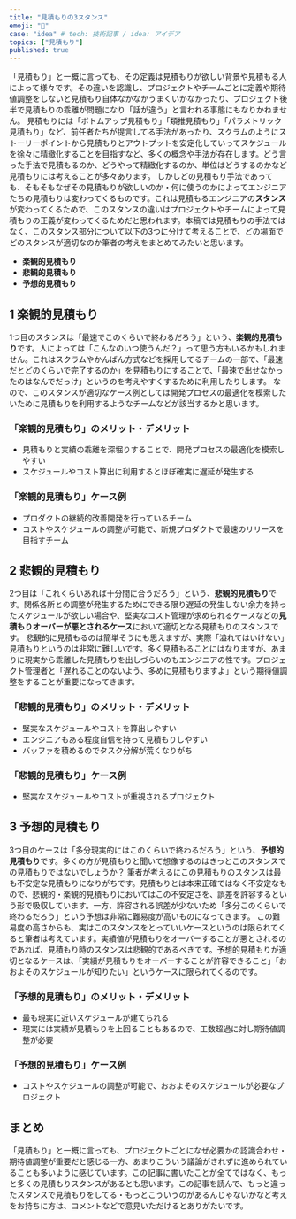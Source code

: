 ```yaml
---
title: "見積もりの3スタンス"
emoji: "🔢"
case: "idea" # tech: 技術記事 / idea: アイデア
topics: ["見積もり"]
published: true
---
```


「見積もり」と一概に言っても、その定義は見積もりが欲しい背景や見積もる人によって様々です。その違いを認識し、プロジェクトやチームごとに定義や期待値調整をしないと見積もり自体なかなかうまくいかなかったり、プロジェクト後半で見積もりの乖離が問題になり「話が違う」と言われる事態にもなりかねません。
見積もりには「ボトムアップ見積もり」「類推見積もり」「パラメトリック見積もり」など、前任者たちが提言してる手法があったり、スクラムのようにストーリーポイントから見積もりとアウトプットを安定化していってスケジュールを徐々に精緻化することを目指すなど、多くの概念や手法が存在します。どう言った手法で見積もるのか、どうやって精緻化するのか、単位はどうするのかなど見積もりには考えることが多々あります。
しかしどの見積もり手法であっても、そもそもなぜその見積もりが欲しいのか・何に使うのかによってエンジニアたちの見積もりは変わってくるものです。これは見積もるエンジニアの**スタンス**が変わってくるためで、このスタンスの違いはプロジェクトやチームによって見積もりの正義が変わってくるためだと思われます。本稿では見積もりの手法ではなく、このスタンス部分について以下の3つに分けて考えることで、どの場面でどのスタンスが適切なのか筆者の考えをまとめてみたいと思います。

- **楽観的見積もり**
- **悲観的見積もり**
- **予想的見積もり**

## 1 楽観的見積もり

1つ目のスタンスは「最速でこのくらいで終わるだろう」という、**楽観的見積もり**です。人によっては「こんなのいつ使うんだ？」って思う方もいるかもしれません。これはスクラムやかんばん方式などを採用してるチームの一部で、「最速だとどのくらいで完了するのか」を見積もりにすることで、「最速で出せなかったのはなんでだっけ」というのを考えやすくするために利用したりします。
なので、このスタンスが適切なケース例としては開発プロセスの最適化を模索したいために見積もりを利用するようなチームなどが該当するかと思います。

### 「楽観的見積もり」のメリット・デメリット

- 見積もりと実績の乖離を深堀りすることで、開発プロセスの最適化を模索しやすい
- スケジュールやコスト算出に利用するとほぼ確実に遅延が発生する

### 「楽観的見積もり」ケース例

- プロダクトの継続的改善開発を行っているチーム
- コストやスケジュールの調整が可能で、新規プロダクトで最速のリリースを目指すチーム

## 2 悲観的見積もり

2つ目は「これくらいあれば十分間に合うだろう」という、**悲観的見積もり**です。関係各所との調整が発生するためにできる限り遅延の発生しない余力を持ったスケジュールが欲しい場合や、堅実なコスト管理が求められるケースなどの**見積もりオーバーが悪とされるケース**において適切となる見積もりのスタンスです。
悲観的に見積もるのは簡単そうにも思えますが、実際「溢れてはいけない」見積もりというのは非常に難しいです。多く見積もることにはなりますが、あまりに現実から乖離した見積もりを出しづらいのもエンジニアの性です。プロジェクト管理者と「遅れることのないよう、多めに見積もりますよ」という期待値調整をすることが重要になってきます。

### 「悲観的見積もり」のメリット・デメリット

- 堅実なスケジュールやコストを算出しやすい
- エンジニアもある程度自信を持って見積もりしやすい
- バッファを積めるのでタスク分解が荒くなりがち

### 「悲観的見積もり」ケース例

- 堅実なスケジュールやコストが重視されるプロジェクト

## 3 予想的見積もり

3つ目のケースは「多分現実的にはこのくらいで終わるだろう」という、**予想的見積もり**です。多くの方が見積もりと聞いて想像するのはきっとこのスタンスでの見積もりではないでしょうか？
筆者が考えるにこの見積もりのスタンスは最も不安定な見積もりになりがちです。見積もりとは本来正確ではなく不安定なもので、悲観的・楽観的見積もりにおいてはこの不安定さを、誤差を許容するという形で吸収しています。一方、許容される誤差が少ないため「多分このくらいで終わるだろう」という予想は非常に難易度が高いものになってきます。
この難易度の高さからも、実はこのスタンスをとっていいケースというのは限られてくると筆者は考えています。実績値が見積もりをオーバーすることが悪とされるのであれば、見積もり時のスタンスは悲観的であるべきです。予想的見積もりが適切となるケースは、「実績が見積もりをオーバーすることが許容できること」「おおよそのスケジュールが知りたい」というケースに限られてくるのです。

### 「予想的見積もり」のメリット・デメリット

- 最も現実に近いスケジュールが建てられる
- 現実には実績が見積もりを上回ることもあるので、工数超過に対し期待値調整が必要

### 「予想的見積もり」ケース例

- コストやスケジュールの調整が可能で、おおよそのスケジュールが必要なプロジェクト

## まとめ

「見積もり」と一概に言っても、プロジェクトごとになぜ必要かの認識合わせ・期待値調整が重要だと感じる一方、あまりこういう議論がされずに進められていることも多いように感じています。この記事に書いたことが全てではなく、もっと多くの見積もりスタンスがあるとも思います。この記事を読んで、もっと違ったスタンスで見積もりをしてる・もっとこういうのがあるんじゃないかなど考えをお持ちに方は、コメントなどで意見いただけるとありがたいです。
